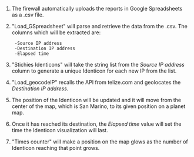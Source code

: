 1) The firewall automatically uploads the reports in Google Spreadsheets as a .csv file.

2) "Load_GSpreadsheet" will parse and retrieve the data from the .csv. The columns which will be extracted are:

        -Source IP address
        -Destination IP address
        -Elapsed time

4) "Stichies Identicons" will take the string list from the _Source IP address_ column to generate a unique Identicon for each     new IP from the list.

3) "Load_geocodeIP" recalls the API from telize.com and geolocates the _Destination IP address_.         

5) The position of the Identicon will be updated and it will move from the center of the map, which is San Marino, to its given   position on a planet map. 

6) Once it has reached its destination, the _Elapsed time_ value will set the time the Identicon visualization will last.

7) "Times counter" will make a position on the map glows as the number of Identicon reaching that point grows.
        

